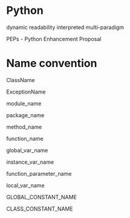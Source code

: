 # Python
dynamic
readability
interpreted
multi-paradigm

PEPs - Python Enhancement Proposal


# Name convention

ClassName

ExceptionName

module_name

package_name

method_name

function_name

global_var_name

instance_var_name

function_parameter_name

local_var_name

GLOBAL_CONSTANT_NAME

CLASS_CONSTANT_NAME